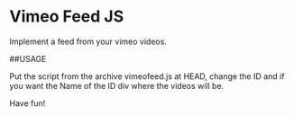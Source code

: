 # Vimeo Feed JS

Implement a feed from your vimeo videos.

##USAGE

Put the script from the archive vimeofeed.js at HEAD, change the ID and if you want the Name of the ID div where the videos will be.


Have fun! 
